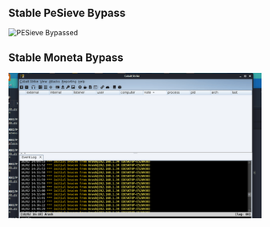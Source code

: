 ## Stable PeSieve Bypass
![PESieve Bypassed](images/Stable.gif?raw=true "PE Sieve Bypass")

## Stable Moneta Bypass
![Moneta Bypassed](images/Moneta.gif?raw=true "Moneta Bypass")
